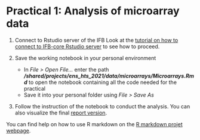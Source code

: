 # Practical 1: Analysis of microarray data

1. Connect to Rstudio server of the IFB
	Look at the [tutorial on how to connect to IFB-core Rstudio server](../IFBrstudio.md) to see how to proceed.

2. Save the working notebook in your personal environment

   * In *File > Open File...* enter the path ***/shared/projects/ens_hts_2021/data/microarrays/Microarrays.Rmd*** to open the notebook containing all the code needed for the practical
   * Save it into your personal folder using *File > Save As* 

3. Follow the instruction of the notebook to conduct the analysis. You can also visualize the final [report version](Microarrays_report.html).

You can find help on how to use R markdown on the [R markdown projet webpage](https://rmarkdown.rstudio.com/lesson-2.html).
